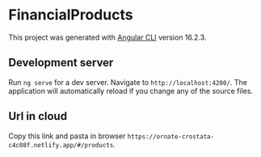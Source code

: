 # FinancialProducts

This project was generated with [Angular CLI](https://github.com/angular/angular-cli) version 16.2.3.

## Development server

Run `ng serve` for a dev server. Navigate to `http://localhost:4200/`. The application will automatically reload if you change any of the source files.

## Url in cloud

Copy this link and pasta in browser `https://ornate-crostata-c4c08f.netlify.app/#/products`.


